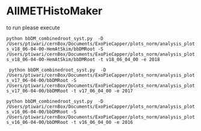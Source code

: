 # AllMETHistoMaker
to run please execute

```python bbDM_combinedroot_syst.py  -D /Users/ptiwari/cernBox/Documents/ExoPieCapper/plots_norm/analysis_plots_v18_06-04-00-HemAtSkim/bbDMRoot -S /Users/ptiwari/cernBox/Documents/ExoPieCapper/plots_norm/analysis_plots_v18_06-04-00-HemAtSkim/bbDMRoot -t v18_06_04_00 -e 2018```

``` python bbDM_combinedroot_syst.py  -D /Users/ptiwari/cernBox/Documents/ExoPieCapper/plots_norm/analysis_plots_v17_06-04-00/bbDMRoot -S /Users/ptiwari/cernBox/Documents/ExoPieCapper/plots_norm/analysis_plots_v17_06-04-00/bbDMRoot -t v17_06_04_00 -e 2017```

```python bbDM_combinedroot_syst.py  -D /Users/ptiwari/cernBox/Documents/ExoPieCapper/plots_norm/analysis_plots_v16_06-04-00/bbDMRoot -S /Users/ptiwari/cernBox/Documents/ExoPieCapper/plots_norm/analysis_plots_v16_06-04-00/bbDMRoot -t v16_06_04_00 -e 2016```